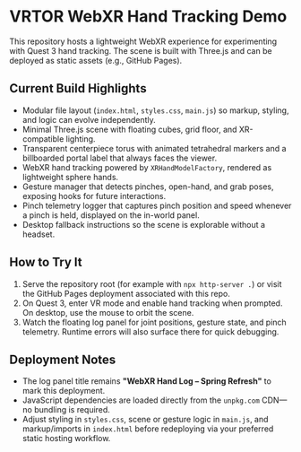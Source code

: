 # VRTOR WebXR Hand Tracking Demo

This repository hosts a lightweight WebXR experience for experimenting with Quest 3 hand tracking. The scene is built with Three.js and can be deployed as static assets (e.g., GitHub Pages).

## Current Build Highlights

- Modular file layout (`index.html`, `styles.css`, `main.js`) so markup, styling, and logic can evolve independently.
- Minimal Three.js scene with floating cubes, grid floor, and XR-compatible lighting.
- Transparent centerpiece torus with animated tetrahedral markers and a billboarded portal label that always faces the viewer.
- WebXR hand tracking powered by `XRHandModelFactory`, rendered as lightweight sphere hands.
- Gesture manager that detects pinches, open-hand, and grab poses, exposing hooks for future interactions.
- Pinch telemetry logger that captures pinch position and speed whenever a pinch is held, displayed on the in-world panel.
- Desktop fallback instructions so the scene is explorable without a headset.

## How to Try It

1. Serve the repository root (for example with `npx http-server .`) or visit the GitHub Pages deployment associated with this repo.
2. On Quest 3, enter VR mode and enable hand tracking when prompted. On desktop, use the mouse to orbit the scene.
3. Watch the floating log panel for joint positions, gesture state, and pinch telemetry. Runtime errors will also surface there for quick debugging.

## Deployment Notes

- The log panel title remains **"WebXR Hand Log – Spring Refresh"** to mark this deployment.
- JavaScript dependencies are loaded directly from the `unpkg.com` CDN—no bundling is required.
- Adjust styling in `styles.css`, scene or gesture logic in `main.js`, and markup/imports in `index.html` before redeploying via your preferred static hosting workflow.
